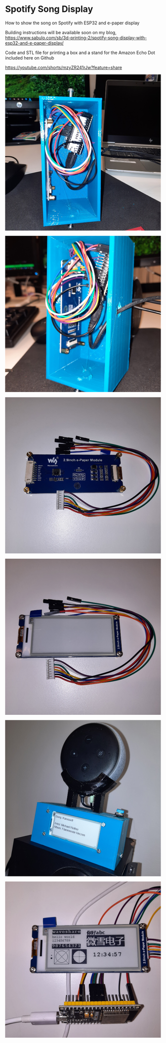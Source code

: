 # Spotify Song Display

How to show the song on Spotify with ESP32 and e-paper display

Building instructions will be available soon on my blog, https://www.sabulo.com/sb/3d-printing-2/spotify-song-display-with-esp32-and-e-paper-display/

Code and STL file for printing a box and a stand for the Amazon Echo Dot 
included here on Github

https://youtube.com/shorts/mzyZR241rJw?feature=share

![Screenshot](20220405_094150.jpg)

![Screenshot](20220405_094155.jpg)

![Screenshot](20220405_094235.jpg)

![Screenshot](20220405_094245.jpg)

![Screenshot](20220405_094801.jpg)

![Screenshot](20220412_105039.jpg)
